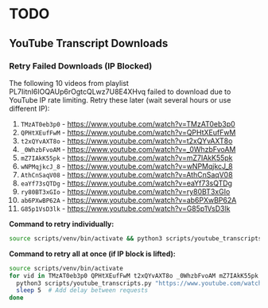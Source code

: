 # TODO

## YouTube Transcript Downloads

### Retry Failed Downloads (IP Blocked)
The following 10 videos from playlist PL7IitnI6IOQAUp6rOgtcQLwz7U8E4XHvq failed to download due to YouTube IP rate limiting. Retry these later (wait several hours or use different IP):

1. `TMzAT0eb3p0` - https://www.youtube.com/watch?v=TMzAT0eb3p0
2. `QPHtXEufFwM` - https://www.youtube.com/watch?v=QPHtXEufFwM  
3. `t2xQYvAXT8o` - https://www.youtube.com/watch?v=t2xQYvAXT8o
4. `_0WhzbFvoAM` - https://www.youtube.com/watch?v=_0WhzbFvoAM
5. `mZ7IAkK55pk` - https://www.youtube.com/watch?v=mZ7IAkK55pk
6. `wNPMqjkcJ_8` - https://www.youtube.com/watch?v=wNPMqjkcJ_8
7. `AthCnSaqV08` - https://www.youtube.com/watch?v=AthCnSaqV08
8. `eaYf73sQTDg` - https://www.youtube.com/watch?v=eaYf73sQTDg
9. `ry80BT3xGIo` - https://www.youtube.com/watch?v=ry80BT3xGIo
10. `ab6PXwBP62A` - https://www.youtube.com/watch?v=ab6PXwBP62A
11. `G85p1VsD3lk` - https://www.youtube.com/watch?v=G85p1VsD3lk

**Command to retry individually:**
```bash
source scripts/venv/bin/activate && python3 scripts/youtube_transcripts.py "VIDEO_URL"
```

**Command to retry all at once (if IP block is lifted):**
```bash
source scripts/venv/bin/activate
for vid in TMzAT0eb3p0 QPHtXEufFwM t2xQYvAXT8o _0WhzbFvoAM mZ7IAkK55pk wNPMqjkcJ_8 AthCnSaqV08 eaYf73sQTDg ry80BT3xGIo ab6PXwBP62A G85p1VsD3lk; do
  python3 scripts/youtube_transcripts.py "https://www.youtube.com/watch?v=$vid"
  sleep 5  # Add delay between requests
done
```